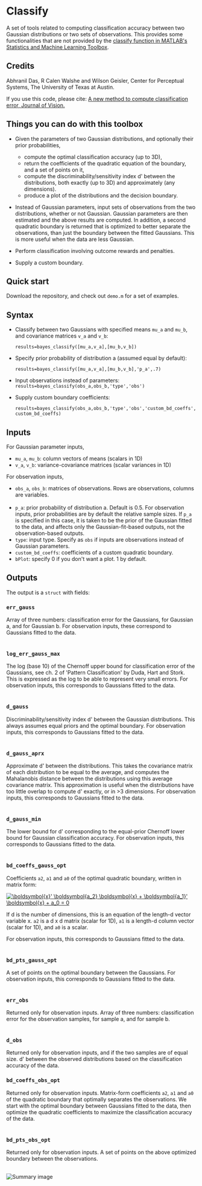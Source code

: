 # Classify
A set of tools related to computing classification accuracy between two Gaussian distributions or two sets of observations. This provides some functionalities that are not provided by the [classify function in MATLAB's Statistics and Machine Learning Toolbox](https://www.mathworks.com/help/stats/classify.html).

## Credits
Abhranil Das, R Calen Walshe and Wilson Geisler, Center for Perceptual Systems, The University of Texas at Austin.

If you use this code, please cite: [A new method to compute classification error, Journal of Vision.](https://jov.arvojournals.org/article.aspx?articleid=2750251)

## Things you can do with this toolbox

* Given the parameters of two Gaussian distributions, and optionally their prior probabilities,
  * compute the optimal classification accuracy (up to 3D),
  * return the coefficients of the quadratic equation of the boundary, and a set of points on it,
  * compute the discriminability/sensitivity index d' between the distributions, both exactly (up to 3D) and approximately (any dimensions).
  * produce a plot of the distributions and the decision boundary.

* Instead of Gaussian parameters, input sets of observations from the two distributions, whether or not Gaussian. Gaussian parameters are then estimated and the above results are computed. In addition, a second quadratic boundary is returned that is optimized to better separate the observations, than just the boundary between the fitted Gaussians. This is more useful when the data are less Gaussian.

* Perform classification involving outcome rewards and penalties.

* Supply a custom boundary.

## Quick start
Download the repository, and check out `demo.m` for a set of examples.

## Syntax
* Classify between two Gaussians with specified means `mu_a` and `mu_b`, and covariance matrices `v_a` and `v_b`:

  `results=bayes_classify([mu_a,v_a],[mu_b,v_b])`  

* Specify prior probability of distribution a (assumed equal by default):

  `results=bayes_classify([mu_a,v_a],[mu_b,v_b],'p_a',.7)`  

* Input observations instead of parameters:
  `results=bayes_classify(obs_a,obs_b,'type','obs')`
  
* Supply custom boundary coefficients:
  
  `results=bayes_classify(obs_a,obs_b,'type','obs','custom_bd_coeffs',custom_bd_coeffs)`

## Inputs
For Gaussian parameter inputs,
* `mu_a`, `mu_b`: column vectors of means (scalars in 1D)
* `v_a`, `v_b`: variance-covariance matrices (scalar variances in 1D)

For observation inputs,
* `obs_a`, `obs_b`: matrices of observations. Rows are observations, columns are variables.
<br><br/>
* `p_a`: prior probability of distribution a. Default is 0.5. For observation inputs, prior probabilities are by default the relative sample sizes. If `p_a` is specified in this case, it is taken to be the prior of the Gaussian fitted to the data, and affects only the Gaussian-fit-based outputs, not the observation-based outputs.
* `type`: input type. Specify as `obs` if inputs are observations instead of Gaussian parameters. 
* `custom_bd_coeffs`: coefficients of a custom quadratic boundary.
* `bPlot`: specify 0 if you don't want a plot. 1 by default.

## Outputs
The output is a `struct` with fields:

### `err_gauss`
Array of three numbers: classification error for the Gaussians, for Gaussian a, and for Gaussian b. For observation inputs, these correspond to Gaussians fitted to the data.
<br><br/>
### `log_err_gauss_max`
The log (base 10) of the Chernoff upper bound for classification error of the Gaussians, see ch. 2 of 'Pattern Classification' by Duda, Hart and Stork. This is expressed as the log to be able to represent very small errors. For observation inputs, this corresponds to Gaussians fitted to the data.
<br><br/>
### `d_gauss`
Discriminability/sensitivity index d' between the Gaussian distributions. This always assumes equal priors and the optimal boundary. For observation inputs, this corresponds to Gaussians fitted to the data.
<br><br/>
### `d_gauss_aprx`
Approximate d' between the distributions. This takes the covariance matrix of each distribution to be equal to the average, and computes the Mahalanobis distance between the distributions using this average covariance matrix. This approximation is useful when the distributions have too little overlap to compute d' exactly, or in >3 dimensions. For observation inputs, this corresponds to Gaussians fitted to the data.
<br><br/>
### `d_gauss_min`
The lower bound for d' corresponding to the equal-prior Chernoff lower bound for Gaussian classification accuracy. For observation inputs, this corresponds to Gaussians fitted to the data.
<br><br/>
### `bd_coeffs_gauss_opt`
Coefficients `a2`, `a1` and `a0` of the optimal quadratic boundary, written in matrix form:

<a href="https://www.codecogs.com/eqnedit.php?latex=\boldsymbol{x}'&space;\boldsymbol{a_2}&space;\boldsymbol{x}&space;&plus;&space;\boldsymbol{a_1}'&space;\boldsymbol{x}&space;&plus;&space;a_0&space;=&space;0" target="_blank"><img src="https://latex.codecogs.com/gif.latex?\boldsymbol{x}'&space;\boldsymbol{a_2}&space;\boldsymbol{x}&space;&plus;&space;\boldsymbol{a_1}'&space;\boldsymbol{x}&space;&plus;&space;a_0&space;=&space;0" title="\boldsymbol{x}' \boldsymbol{a_2} \boldsymbol{x} + \boldsymbol{a_1}' \boldsymbol{x} + a_0 = 0" /></a>

If d is the number of dimensions, this is an equation of the length-d vector variable x. `a2` is a d x d matrix (scalar for 1D), `a1` is a length-d column vector (scalar for 1D), and `a0` is a scalar.

For observation inputs, this corresponds to Gaussians fitted to the data.
<br><br/>
### `bd_pts_gauss_opt`
A set of points on the optimal boundary between the Gaussians. For observation inputs, this corresponds to Gaussians fitted to the data.
<br><br/>
### `err_obs`
Returned only for observation inputs. Array of three numbers: classification error for the observation samples, for sample a, and for sample b.
<br><br/>
### `d_obs`
Returned only for observation inputs, and if the two samples are of equal size. d' between the observed distributions based on the classification accuracy of the data.
### `bd_coeffs_obs_opt`
Returned only for observation inputs. Matrix-form coefficients `a2`, `a1` and `a0` of the quadratic boundary that optimally separates the observations. We start with the optimal boundary between Gaussians fitted to the data, then optimize the quadratic coefficients to maximize the classification accuracy of the data.
<br><br/>
### `bd_pts_obs_opt`
Returned only for observation inputs. A set of points on the above optimized boundary between the observations.
<br><br/>

 ![Summary image](https://github.com/abhranildas/classify/blob/master/summary_image.png)
